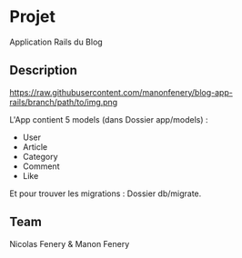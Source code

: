 # Projet
Application Rails du Blog

## Description
https://raw.githubusercontent.com/manonfenery/blog-app-rails/branch/path/to/img.png

L'App contient 5 models (dans Dossier app/models) :
- User
- Article
- Category
- Comment
- Like

Et pour trouver les migrations : Dossier db/migrate.

## Team
Nicolas Fenery & Manon Fenery
